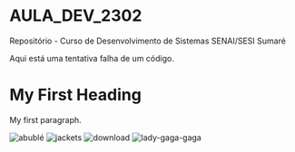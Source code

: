 # AULA_DEV_2302

Repositório - Curso de Desenvolvimento de Sistemas SENAI/SESI Sumaré

Aqui está uma tentativa falha de um código.
<!DOCTYPE html>
<html>
<body>

<h1>My First Heading</h1>
<p>My first paragraph.</p>

</body>
</html>

![abublé](https://myoctocat.com/assets/images/base-octocat.svg)
![jackets](https://user-images.githubusercontent.com/125596758/220899670-ac31784f-86a2-4be0-a24f-f9798c7eebce.png)
![download](https://user-images.githubusercontent.com/125596758/220900086-7f6eac65-9d77-42ba-aa36-b21a801986a2.jpg)
![lady-gaga-gaga](https://user-images.githubusercontent.com/125596758/220901718-43042a46-6ef5-465d-b854-19fd7514cbf9.gif)
